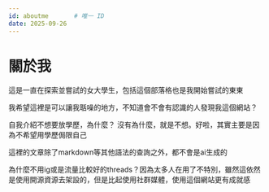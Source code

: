 ```yaml
---
id: aboutme       # 唯一 ID
date: 2025-09-26
---
```


# 關於我
這是一直在探索並嘗試的女大學生，包括這個部落格也是我開始嘗試的東東

我希望這裡是可以讓我聒噪的地方，不知道會不會有認識的人發現我這個網站？

自我介紹不想要放學歷，為什麼？ 沒有為什麼，就是不想。好啦，其實主要是因為不希望用學歷侷限自己

這裡的文章除了markdown等其他語法的查詢之外，都不會是ai生成的

為什麼不用ig或是流量比較好的threads？因為太多人在用了不特別，雖然這依然是使用開源資源去架設的，但是比起使用社群媒體，使用這個網站更有成就感
